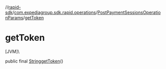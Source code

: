 //[rapid-sdk](../../../index.md)/[com.expediagroup.sdk.rapid.operations](../index.md)/[PostPaymentSessionsOperationParams](index.md)/[getToken](get-token.md)

# getToken

[JVM]\

public final [String](https://docs.oracle.com/javase/8/docs/api/java/lang/String.html)[getToken](get-token.md)()
